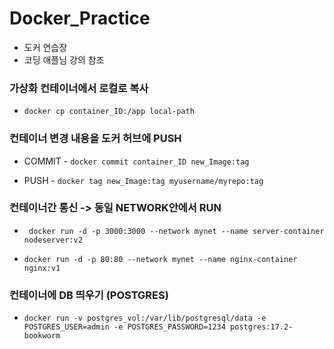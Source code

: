 # Docker_Practice

- 도커 연습장
- 코딩 애플님 강의 참조

### 가상화 컨테이너에서 로컬로 복사
- ``` docker cp container_ID:/app local-path ```

### 컨테이너 변경 내용을 도커 허브에 PUSH
-  COMMIT - 
``` docker commit container_ID new_Image:tag ```

-  PUSH - ``` docker tag new_Image:tag myusername/myrepo:tag ```

### 컨테이너간 통신 -> 동일 NETWORK안에서 RUN
- ``` docker run -d -p 3000:3000 --network mynet --name server-container nodeserver:v2```

- ``` docker run -d -p 80:80 --network mynet --name nginx-container nginx:v1 ```

### 컨테이너에 DB 띄우기 (POSTGRES)
- ``` docker run -v postgres_vol:/var/lib/postgresql/data -e POSTGRES_USER=admin -e POSTGRES_PASSWORD=1234 postgres:17.2-bookworm ```